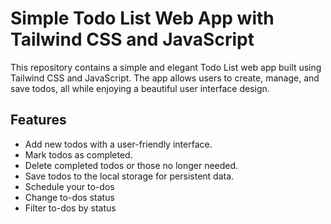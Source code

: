 # Simple Todo List Web App with Tailwind CSS and JavaScript

This repository contains a simple and elegant Todo List web app built using Tailwind CSS and JavaScript. The app allows users to create, manage, and save todos, all while enjoying a beautiful user interface design.

## Features

- Add new todos with a user-friendly interface.
- Mark todos as completed.
- Delete completed todos or those no longer needed.
- Save todos to the local storage for persistent data.
- Schedule your to-dos
- Change to-dos status
- Filter to-dos by status

